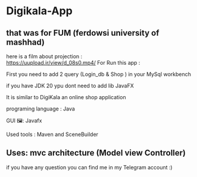 # Digikala-App
that was for FUM (ferdowsi university of mashhad)
-----------
here is a film about projection : <br>
https://uupload.ir/view/d_08s0.mp4/
For Run this app : <br>

First you need to add  2 query (Login_db & Shop ) in your MySql workbench <br>

if you have JDK 20 ypu dont need to add lib JavaFX <br>

It is similar to DigiKala an online shop application

programing language : Java

GUI 🖼: Javafx

Used tools : Maven and SceneBuilder

Uses: mvc architecture (Model view Controller) 
-----------
if you have any question you can find me in my Telegram account :)
